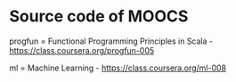 Source code of MOOCS
=====

progfun = Functional Programming Principles in Scala - https://class.coursera.org/progfun-005

ml = Machine Learning - https://class.coursera.org/ml-008
